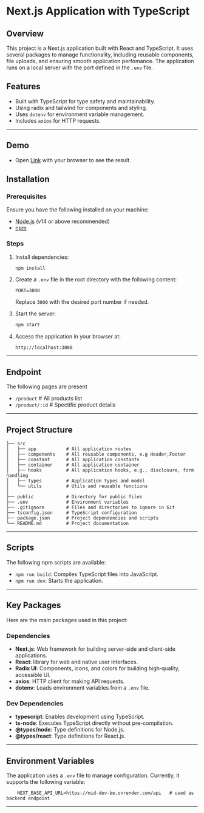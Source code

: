 # Next.js Application with TypeScript

## Overview

This project is a Next.js application built with React and TypeScript. It uses several packages to manage functionality, including reusable components, file uploads, and ensuring smooth application perfomance. The application runs on a local server with the port defined in the `.env` file.

## Features

- Built with TypeScript for type safety and maintainability.
- Using radix and tailwind for components and styling.
- Uses `dotenv` for environment variable management.
- Includes `axios` for HTTP requests.

---
## Demo

- Open [Link](https://mid-dev-fe.vercel.app/) with your browser to see the result.


## Installation

### Prerequisites

Ensure you have the following installed on your machine:

- [Node.js](https://nodejs.org/) (v14 or above recommended)
- [npm](https://www.npmjs.com/)

### Steps

1. Install dependencies:

   ```bash
   npm install
   ```

2. Create a `.env` file in the root directory with the following content:

   ```env
   PORT=3000
   ```

   Replace `3000` with the desired port number if needed.

3. Start the server:

   ```bash
   npm start
   ```

4. Access the application in your browser at:

   ```
   http://localhost:3000
   ```

---

## Endpoint

The following pages are present

- `/product` # All products list
- `/product/:id` # Spectific product details

---

## Project Structure

```
├── src
│   ├── app           # All application routes
│   ├── components    # All reusable components, e.g Header,Footer
│   ├── constant      # All application constants
│   ├── container     # All application container
│   ├── hooks         # All application hooks, e.g., disclosure, form handling
│   ├── types         # Application types and model
│   └── utils         # Utils and reusable functions
│
├── public            # Directory for public files
├── .env              # Environment variables
├── .gitignore        # Files and directories to ignore in Git
├── tsconfig.json     # TypeScript configuration
├── package.json      # Project dependencies and scripts
└── README.md         # Project documentation
```

---

## Scripts

The following npm scripts are available:

- `npm run build`: Compiles TypeScript files into JavaScript.
- `npm run dev`: Starts the application.

---

## Key Packages

Here are the main packages used in this project:

### Dependencies

- **Next.js**: Web framework for building server-side and client-side applications.
- **React**: library for web and native user interfaces.
- **Radix UI**: Components, icons, and colors for building high‑quality, accessible UI.
- **axios**: HTTP client for making API requests.
- **dotenv**: Loads environment variables from a `.env` file.


### Dev Dependencies

- **typescript**: Enables development using TypeScript.
- **ts-node**: Executes TypeScript directly without pre-compilation.
- **@types/node**: Type definitions for Node.js.
- **@types/react**: Type definitions for React.js.

---

## Environment Variables

The application uses a `.env` file to manage configuration. Currently, it supports the following variable:

```
    NEXT_BASE_API_URL=https://mid-dev-be.onrender.com/api   # used as backend endpoint
```

---